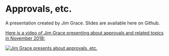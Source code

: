 # Approvals, etc.

A presentation created by Jim Grace.  Slides are available here on Github.

[Here is a video of Jim Grace presenting about approvals and related topics in November 2018:](https://www.youtube.com/watch?v=jBL17Pr7-TI)

[![Jim Grace presents about approvals, etc.](http://i3.ytimg.com/vi/jBL17Pr7-TI/hqdefault.jpg)](https://www.youtube.com/watch?v=jBL17Pr7-TI)
